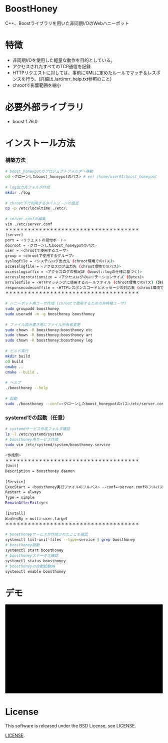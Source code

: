 # BoostHoney
C++、Boostライブラリを用いた非同期I/OのWebハニーポット

# 特徴
* 非同期I/Oを使用した軽量な動作を目的としている。
* アクセスされたすべてのTCP通信を記録
* HTTPリクエストに対しては、事前にXMLに定めたルールでマッチ＆レスポンスを行う。(詳細は./art/mrr_help.txt参照のこと)
* chrootで影響範囲を縮小

# 必要外部ライブラリ
* boost 1.76.0
 
# インストール方法
### 構築方法
```bash
# boost_honeypotのプロジェクトフォルダへ移動
cd <クローンしたboost_honeypotのパス> # ex) /home/user01/boost_honeypot

# log出力先フォルダ作成
mkdir ./log

# chroot下で利用するタイムゾーンの設定
cp -p /etc/localtime ./etc/.

# server.confの編集
vim ./etc/server.conf
＊＊＊＊＊＊＊＊＊＊＊＊＊＊＊＊＊＊＊＊＊＊＊＊＊＊＊＊＊＊＊＊＊＊＊＊
[server]
port = <リクエストの受付ポート>
docroot = <クローンしたboost_honeypotのパス>
user = <chrootで使用するユーザ>
group = <chrootで使用するグループ>
syslogfile = <システムログ出力先 (chroot環境でのパス)>
accesslogfile = <アクセスログ出力先 (chroot環境でのパス)>
accesslogsuffix = <アクセスログの接尾辞 (boost::logの仕様に基づく)>
accesslogrotationsize = <アクセスログのローテーションサイズ (Bytes)>
mrrulesfile = <HTTPマッチングに使用するルールファイル (chroot環境でのパス) (詳細は./art/mrr_help.txt参照のこと)>
responsecodeconffile = <HTTPレスポンスコードとメッセージの対応表 (chroot環境でのパス)>
＊＊＊＊＊＊＊＊＊＊＊＊＊＊＊＊＊＊＊＊＊＊＊＊＊＊＊＊＊＊＊＊＊＊＊＊

# ハニーポット用ユーザ作成 (chrootで使用するための非特権ユーザ)
sudo groupadd boosthoney
sudo useradd -m -g boosthoney boosthoney

# ファイル読み書き用にファイル所有者変更
sudo chown -R boosthoney:boosthoney etc
sudo chown -R boosthoney:boosthoney art
sudo chown -R boosthoney:boosthoney log

# ビルド実行
mkdir build
cd build
cmake ..
cmake --build .

# ヘルプ
./boosthoney --help

# 起動
sudo ./boosthoney --conf=<クローンしたboost_honeypotのパス>/etc/server.conf # ex) /home/user01/boost_honeypot/etc/server.conf

```
### systemdでの起動（任意）
```bash
# systemdサービス作成フォルダ確認
ls -l /etc/systemd/system/
# boosthoney用サービス作成
sudo vim /etc/systemd/system/boosthoney.service

<作成例>
＊＊＊＊＊＊＊＊＊＊＊＊＊＊＊＊＊＊＊＊＊＊＊＊＊＊＊＊＊＊＊＊＊＊＊＊
[Unit]
Description = boosthoney daemon

[Service]
ExecStart = <boosthoney実行ファイルのフルパス> --conf=<server.confのフルパス>
Restart = always
Type = simple
RemainAfterExit=yes

[Install]
WantedBy = multi-user.target
＊＊＊＊＊＊＊＊＊＊＊＊＊＊＊＊＊＊＊＊＊＊＊＊＊＊＊＊＊＊＊＊＊＊＊＊

# boosthoneyサービスが作成されたことを確認
systemctl list-unit-files --type=service | grep boosthoney
# boosthoney起動
systemctl start boosthoney
# boosthoneyステータス確認
systemctl status boosthoney
# boosthoneyの自動起動ON
systemctl enable boosthoney
```

# デモ
![DEMO](./demo.gif)

# License
This software is released under the BSD License, see LICENSE.

[LICENSE](./LICENSE).
